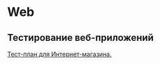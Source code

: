# Web
## Тестирование веб-приложений
[Тест-план для Интернет-магазина.](https://docs.google.com/spreadsheets/d/1QGNfrjgpqOqmSvkAFUSrcuEgN7mJkCBOKYXvGCIdvbQ/edit?usp=sharing)
